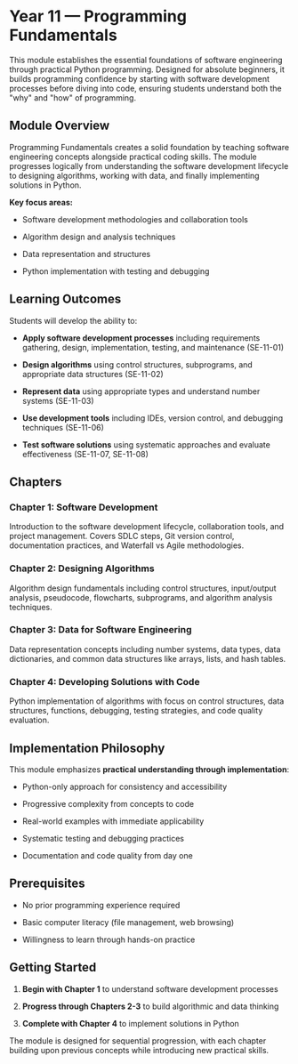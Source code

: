# Year 11 — Programming Fundamentals

This module establishes the essential foundations of software engineering through practical Python programming. Designed for absolute beginners, it builds programming confidence by starting with software development processes before diving into code, ensuring students understand both the "why" and "how" of programming.

## Module Overview

Programming Fundamentals creates a solid foundation by teaching software engineering concepts alongside practical coding skills. The module progresses logically from understanding the software development lifecycle to designing algorithms, working with data, and finally implementing solutions in Python.

**Key focus areas:**

- Software development methodologies and collaboration tools

- Algorithm design and analysis techniques

- Data representation and structures

- Python implementation with testing and debugging

## Learning Outcomes

Students will develop the ability to:

- **Apply software development processes** including requirements gathering, design, implementation, testing, and maintenance (SE-11-01)

- **Design algorithms** using control structures, subprograms, and appropriate data structures (SE-11-02)

- **Represent data** using appropriate types and understand number systems (SE-11-03)

- **Use development tools** including IDEs, version control, and debugging techniques (SE-11-06)

- **Test software solutions** using systematic approaches and evaluate effectiveness (SE-11-07, SE-11-08)

## Chapters

### Chapter 1: Software Development

Introduction to the software development lifecycle, collaboration tools, and project management. Covers SDLC steps, Git version control, documentation practices, and Waterfall vs Agile methodologies.

### Chapter 2: Designing Algorithms

Algorithm design fundamentals including control structures, input/output analysis, pseudocode, flowcharts, subprograms, and algorithm analysis techniques.

### Chapter 3: Data for Software Engineering

Data representation concepts including number systems, data types, data dictionaries, and common data structures like arrays, lists, and hash tables.

### Chapter 4: Developing Solutions with Code

Python implementation of algorithms with focus on control structures, data structures, functions, debugging, testing strategies, and code quality evaluation.

## Implementation Philosophy

This module emphasizes **practical understanding through implementation**:

- Python-only approach for consistency and accessibility

- Progressive complexity from concepts to code

- Real-world examples with immediate applicability

- Systematic testing and debugging practices

- Documentation and code quality from day one

## Prerequisites

- No prior programming experience required

- Basic computer literacy (file management, web browsing)

- Willingness to learn through hands-on practice

## Getting Started

1. **Begin with Chapter 1** to understand software development processes

2. **Progress through Chapters 2-3** to build algorithmic and data thinking

3. **Complete with Chapter 4** to implement solutions in Python

The module is designed for sequential progression, with each chapter building upon previous concepts while introducing new practical skills.
